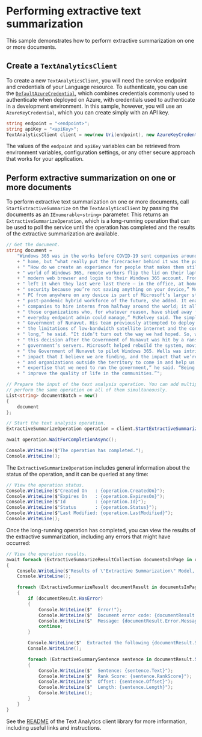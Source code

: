 # Performing extractive text summarization
This sample demonstrates how to perform extractive summarization on one or more documents.

## Create a `TextAnalyticsClient`
To create a new `TextAnalyticsClient`, you will need the service endpoint and credentials of your Language resource. To authenticate, you can use the [`DefaultAzureCredential`][DefaultAzureCredential], which combines credentials commonly used to authenticate when deployed on Azure, with credentials used to authenticate in a development environment. In this sample, however, you will use an `AzureKeyCredential`, which you can create simply with an API key.

```C# Snippet:CreateTextAnalyticsClient
string endpoint = "<endpoint>";
string apiKey = "<apiKey>";
TextAnalyticsClient client = new(new Uri(endpoint), new AzureKeyCredential(apiKey));
```

The values of the `endpoint` and `apiKey` variables can be retrieved from environment variables, configuration settings, or any other secure approach that works for your application.

## Perform extractive summarization on one or more documents
To perform extractive text summarization on one or more documents, call `StartExtractiveSummarize` on the `TextAnalyticsClient` by passing the documents as an `IEnumerable<string>` parameter. This returns an `ExtractiveSummarizeOperation`, which is a long-running operation that can be used to poll the service until the operation has completed and the results of the extractive summarization are available.

```C# Snippet:TextAnalyticsExtractiveSummarizeAsync
// Get the document.
string document =
    "Windows 365 was in the works before COVID-19 sent companies around the world on a scramble to secure solutions to support employees suddenly forced to work from"
    + " home, but “what really put the firecracker behind it was the pandemic, it accelerated everything,” McKelvey said. She explained that customers were asking,"
    + " “How do we create an experience for people that makes them still feel connected to the company without the physical presence of being there?” In this new"
    + " world of Windows 365, remote workers flip the lid on their laptop, boot up the family workstation or clip a keyboard onto a tablet, launch a native app or"
    + " modern web browser and login to their Windows 365 account. From there, their Cloud PC appears with their background, apps, settings and content just as they"
    + " left it when they last were last there – in the office, at home or a coffee shop. And then, when you’re done, you’re done. You won’t have any issues around"
    + " security because you’re not saving anything on your device,” McKelvey said, noting that all the data is stored in the cloud. The ability to login to a Cloud"
    + " PC from anywhere on any device is part of Microsoft’s larger strategy around tailoring products such as Microsoft Teams and Microsoft 365 for the"
    + " post-pandemic hybrid workforce of the future, she added. It enables employees accustomed to working from home to continue working from home; it enables"
    + " companies to hire interns from halfway around the world; it allows startups to scale without requiring IT expertise. “I think this will be interesting for"
    + " those organizations who, for whatever reason, have shied away from virtualization. This is giving them an opportunity to try it in a way that their regular,"
    + " everyday endpoint admin could manage,” McKelvey said. The simplicity of Windows 365 won over Dean Wells, the corporate chief information officer for the"
    + " Government of Nunavut. His team previously attempted to deploy a traditional virtual desktop infrastructure and found it inefficient and unsustainable given"
    + " the limitations of low-bandwidth satellite internet and the constant need for IT staff to manage the network and infrastructure. We didn’t run it for very"
    + " long,” he said. “It didn’t turn out the way we had hoped. So, we actually had terminated the project and rolled back out to just regular PCs.” He re-evaluated"
    + " this decision after the Government of Nunavut was hit by a ransomware attack in November 2019 that took down everything from the phone system to the"
    + " government’s servers. Microsoft helped rebuild the system, moving the government to Teams, SharePoint, OneDrive and Microsoft 365. Manchester’s team recruited"
    + " the Government of Nunavut to pilot Windows 365. Wells was intrigued, especially by the ability to manage the elastic workforce securely and seamlessly. “The"
    + " impact that I believe we are finding, and the impact that we’re going to find going forward, is being able to access specialists from outside the territory"
    + " and organizations outside the territory to come in and help us with our projects, being able to get people on staff with us to help us deliver the day-to-day"
    + " expertise that we need to run the government,” he said. “Being able to improve healthcare, being able to improve education, economic development is going to"
    + " improve the quality of life in the communities.”";

// Prepare the input of the text analysis operation. You can add multiple documents to this list and
// perform the same operation on all of them simultaneously.
List<string> documentBatch = new()
{
    document
};

// Start the text analysis operation.
ExtractiveSummarizeOperation operation = client.StartExtractiveSummarize(documentBatch);

await operation.WaitForCompletionAsync();

Console.WriteLine($"The operation has completed.");
Console.WriteLine();
```

The `ExtractiveSummarizeOperation` includes general information about the status of the operation, and it can be queried at any time:

```C# Snippet:TextAnalyticsExtractiveSummarizeOperationStatus
// View the operation status.
Console.WriteLine($"Created On   : {operation.CreatedOn}");
Console.WriteLine($"Expires On   : {operation.ExpiresOn}");
Console.WriteLine($"Id           : {operation.Id}");
Console.WriteLine($"Status       : {operation.Status}");
Console.WriteLine($"Last Modified: {operation.LastModified}");
Console.WriteLine();
```

Once the long-running operation has completed, you can view the results of the extractive summarization, including any errors that might have occurred:

```C# Snippet:TextAnalyticsExtractiveSummarizeAsyncViewResults
// View the operation results.
await foreach (ExtractiveSummarizeResultCollection documentsInPage in operation.Value)
{
    Console.WriteLine($"Results of \"Extractive Summarization\" Model, version: \"{documentsInPage.ModelVersion}\"");
    Console.WriteLine();

    foreach (ExtractiveSummarizeResult documentResult in documentsInPage)
    {
        if (documentResult.HasError)
        {
            Console.WriteLine($"  Error!");
            Console.WriteLine($"  Document error code: {documentResult.Error.ErrorCode}.");
            Console.WriteLine($"  Message: {documentResult.Error.Message}");
            continue;
        }

        Console.WriteLine($"  Extracted the following {documentResult.Sentences.Count} sentence(s):");
        Console.WriteLine();

        foreach (ExtractiveSummarySentence sentence in documentResult.Sentences)
        {
            Console.WriteLine($"  Sentence: {sentence.Text}");
            Console.WriteLine($"  Rank Score: {sentence.RankScore}");
            Console.WriteLine($"  Offset: {sentence.Offset}");
            Console.WriteLine($"  Length: {sentence.Length}");
            Console.WriteLine();
        }
    }
}
```

See the [README][README] of the Text Analytics client library for more information, including useful links and instructions.

[DefaultAzureCredential]: https://github.com/Azure/azure-sdk-for-net/blob/main/sdk/identity/Azure.Identity/README.md
[README]: https://github.com/Azure/azure-sdk-for-net/blob/main/sdk/textanalytics/Azure.AI.TextAnalytics/README.md
